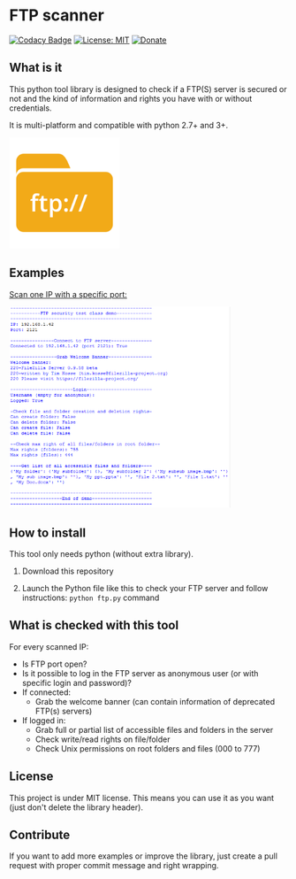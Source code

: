# FTP scanner
[![Codacy Badge](https://api.codacy.com/project/badge/Grade/7acffb32a96d434999a988150658f96b)](https://www.codacy.com/manual/QuentinCG/FTP-Security-Scanner?utm_source=github.com&amp;utm_medium=referral&amp;utm_content=QuentinCG/FTP-Security-Scanner&amp;utm_campaign=Badge_Grade) [![License: MIT](https://img.shields.io/badge/License-MIT-brightgreen.svg)](https://github.com/QuentinCG/FTP-Security-Scanner/blob/master/LICENSE.md) [![Donate](https://img.shields.io/badge/Donate-PayPal-blue.svg)](https://paypal.me/QuentinCG)

## What is it

This python tool library is designed to check if a FTP(S) server is secured or not
and the kind of information and rights you have with or without credentials.

It is multi-platform and compatible with python 2.7+ and 3+.

<img src="ftp.png" width="200">

## Examples

<a target="_blank" href="https://github.com/QuentinCG/FTP-Security-Scanner/blob/master/utils/ftp.py">Scan one IP with a specific port:</a>

<img src="example_one_ip.png" width="400">

## How to install

This tool only needs python (without extra library).

1) Download this repository

2) Launch the Python file like this to check your FTP server and follow instructions: `python ftp.py` command

## What is checked with this tool

For every scanned IP:
  - Is FTP port open?
  - Is it possible to log in the FTP server as anonymous user (or with specific login and password)?
  - If connected:
    - Grab the welcome banner (can contain information of deprecated FTP(s) servers)
  - If logged in:
    - Grab full or partial list of accessible files and folders in the server
    - Check write/read rights on file/folder
    - Check Unix permissions on root folders and files (000 to 777)

## License

This project is under MIT license. This means you can use it as you want (just don't delete the library header).

## Contribute

If you want to add more examples or improve the library, just create a pull request with proper commit message and right wrapping.
